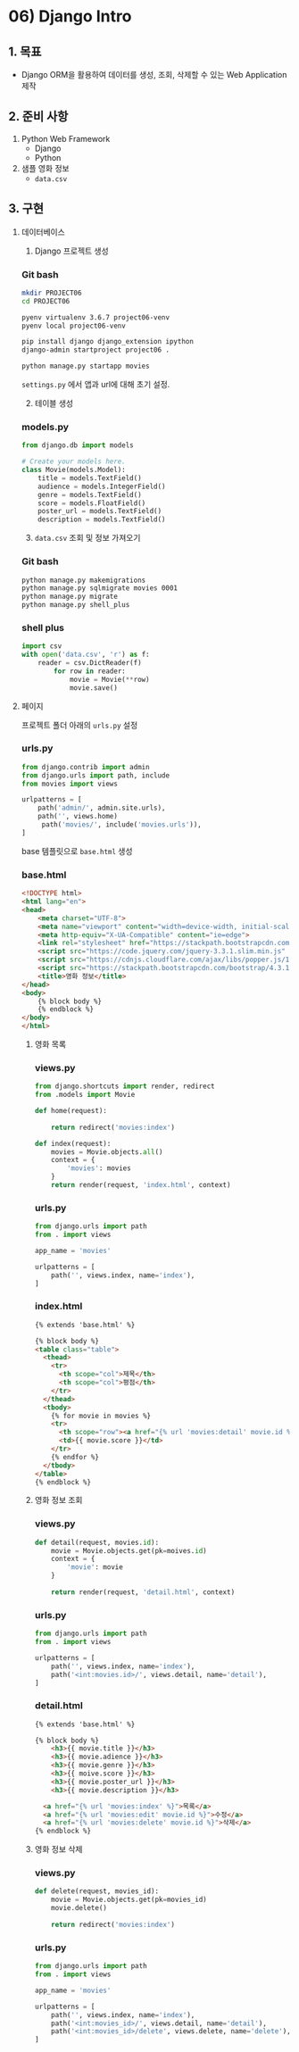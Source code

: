 # 06) Django Intro

## 1. 목표

- Django ORM을 활용하여 데이터를 생성, 조회, 삭제할 수 있는 Web Application 제작



## 2. 준비 사항

1. Python Web Framework
   - Django
   - Python
2. 샘플 영화 정보
   - `data.csv`



## 3. 구현

1. 데이터베이스

   1) Django 프로젝트 생성

   ### Git bash

   ```bash
   mkdir PROJECT06
   cd PROJECT06
   
   pyenv virtualenv 3.6.7 project06-venv
   pyenv local project06-venv
   
   pip install django django_extension ipython
   django-admin startproject project06 .
   
   python manage.py startapp movies
   ```

   `settings.py` 에서 앱과 url에 대해 초기 설정.

   

   2) 테이블 생성

   ### models.py

   ```python
   from django.db import models
   
   # Create your models here.
   class Movie(models.Model):
       title = models.TextField()
       audience = models.IntegerField()
       genre = models.TextField()
       score = models.FloatField()
       poster_url = models.TextField()
       description = models.TextField()
   ```

   

   3) `data.csv` 조회 및 정보 가져오기

   ### Git bash

   ```bash
   python manage.py makemigrations
   python manage.py sqlmigrate movies 0001
   python manage.py migrate
   python manage.py shell_plus
   ```

   

   ### shell plus

   ```python
   import csv
   with open('data.csv', 'r') as f:
       reader = csv.DictReader(f)
           for row in reader:
               movie = Movie(**row)
               movie.save()
   ```

   

2. 페이지

   프로젝트 폴더 아래의 `urls.py` 설정

   ### urls.py

   ```python
   from django.contrib import admin
   from django.urls import path, include
   from movies import views
   
   urlpatterns = [
       path('admin/', admin.site.urls),
       path('', views.home)
     	path('movies/', include('movies.urls')),
   ]
   ```

   

   base 템플릿으로 `base.html` 생성

   ### base.html

   ```html
   <!DOCTYPE html>
   <html lang="en">
   <head>
       <meta charset="UTF-8">
       <meta name="viewport" content="width=device-width, initial-scale=1.0">
       <meta http-equiv="X-UA-Compatible" content="ie=edge">
       <link rel="stylesheet" href="https://stackpath.bootstrapcdn.com/bootstrap/4.3.1/css/bootstrap.min.css" integrity="sha384-ggOyR0iXCbMQv3Xipma34MD+dH/1fQ784/j6cY/iJTQUOhcWr7x9JvoRxT2MZw1T" crossorigin="anonymous">
       <script src="https://code.jquery.com/jquery-3.3.1.slim.min.js" integrity="sha384-q8i/X+965DzO0rT7abK41JStQIAqVgRVzpbzo5smXKp4YfRvH+8abtTE1Pi6jizo" crossorigin="anonymous"></script>
       <script src="https://cdnjs.cloudflare.com/ajax/libs/popper.js/1.14.7/umd/popper.min.js" integrity="sha384-UO2eT0CpHqdSJQ6hJty5KVphtPhzWj9WO1clHTMGa3JDZwrnQq4sF86dIHNDz0W1" crossorigin="anonymous"></script>
       <script src="https://stackpath.bootstrapcdn.com/bootstrap/4.3.1/js/bootstrap.min.js" integrity="sha384-JjSmVgyd0p3pXB1rRibZUAYoIIy6OrQ6VrjIEaFf/nJGzIxFDsf4x0xIM+B07jRM" crossorigin="anonymous"></script>
       <title>영화 정보</title>
   </head>
   <body>
       {% block body %}
       {% endblock %}
   </body>
   </html>
   ```

   

   

   1. 영화 목록

      ### views.py

      ```python
      from django.shortcuts import render, redirect
      from .models import Movie
      
      def home(request):
          
          return redirect('movies:index')
      
      def index(request):
          movies = Movie.objects.all()
          context = {
              'movies': movies
          }
          return render(request, 'index.html', context)
      ```

      

      ### urls.py

      ```python
      from django.urls import path
      from . import views
      
      app_name = 'movies'
      
      urlpatterns = [
          path('', views.index, name='index'),
      ]
      ```

      

      ### index.html

      ```html
      {% extends 'base.html' %}
      
      {% block body %}
      <table class="table">
        <thead>
          <tr>
            <th scope="col">제목</th>
            <th scope="col">평점</th>
          </tr>
        </thead>
        <tbody>
          {% for movie in movies %}
          <tr>
            <th scope="row"><a href="{% url 'movies:detail' movie.id %}">{{ movie.title }}</a></th>
            <td>{{ movie.score }}</td>
          </tr>
          {% endfor %}
        </tbody>
      </table>
      {% endblock %}
      ```

   

   

   2. 영화 정보 조회

      ### views.py

      ```python
      def detail(request, movies.id):
          movie = Movie.objects.get(pk=moives.id)
          context = {
              'movie': movie
          }
          
          return render(request, 'detail.html', context)
      ```

      

      ### urls.py

      ```python
      from django.urls import path
      from . import views
      
      urlpatterns = [
          path('', views.index, name='index'),
          path('<int:movies.id>/', views.detail, name='detail'),
      ]
      ```

      

      ### detail.html

      ```html
      {% extends 'base.html' %}
      
      {% block body %}
          <h3>{{ movie.title }}</h3>
          <h3>{{ movie.adience }}</h3>
          <h3>{{ movie.genre }}</h3>
          <h3>{{ moive.score }}</h3>
          <h3>{{ movie.poster_url }}</h3>
          <h3>{{ movie.description }}</h3>
      
      	<a href="{% url 'movies:index' %}">목록</a>
      	<a href="{% url 'movies:edit' movie.id %}">수정</a>
      	<a href="{% url 'movies:delete' movie.id %}">삭제</a>
      {% endblock %}
      ```

      

      

   3. 영화 정보 삭제

      ### views.py

      ```python
      def delete(request, movies_id):
          movie = Movie.objects.get(pk=movies_id)
          movie.delete()
          
          return redirect('movies:index')
      ```

      

      ### urls.py

      ```python
      from django.urls import path
      from . import views
      
      app_name = 'movies'
      
      urlpatterns = [
          path('', views.index, name='index'),
          path('<int:movies_id>/', views.detail, name='detail'),
          path('<int:movies_id>/delete', views.delete, name='delete'),
      ]
      ```

